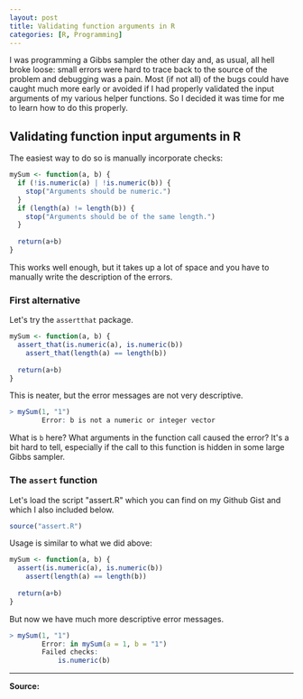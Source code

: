 ```yaml
---
layout: post
title: Validating function arguments in R
categories: [R, Programming]
---
```


I was programming a Gibbs sampler the other day and, as usual, all hell broke loose: small errors were hard to trace back to the source of the problem and debugging was a pain. Most (if not all) of the bugs could have caught much more early or avoided if I had properly validated the input arguments of my various helper functions. So I decided it was time for me to learn how to do this properly.

## Validating function input arguments in R

The easiest way to do so is manually incorporate checks:

```R
mySum <- function(a, b) {
  if (!is.numeric(a) | !is.numeric(b)) {
    stop("Arguments should be numeric.")
  }
  if (length(a) != length(b)) {
    stop("Arguments should be of the same length.")
  } 
  
  return(a+b)
}
```

This works well enough, but it takes up a lot of space and you have to manually write the description of the errors.

### First alternative

Let's try the `assertthat` package. 

```R
mySum <- function(a, b) {
  assert_that(is.numeric(a), is.numeric(b))
	assert_that(length(a) == length(b))
  
  return(a+b)
}
```

This is neater, but the error messages are not very descriptive.

```R
> mySum(1, "1")
		Error: b is not a numeric or integer vector 
```

What is `b` here? What arguments in the function call caused the error?  It's a bit hard to tell, especially if the call to this function is hidden in some large Gibbs sampler.

### The `assert` function

Let's load the script "assert.R" which you can find on my Github Gist and which I also included below.

```R
source("assert.R")
```

Usage is similar to what we did above:

```R
mySum <- function(a, b) {
  assert(is.numeric(a), is.numeric(b))
	assert(length(a) == length(b))
  
  return(a+b)
}
```

But now we have much more descriptive error messages.

```R
> mySum(1, "1")
		Error: in mySum(a = 1, b = "1")
		Failed checks: 
			is.numeric(b) 
```

---

**Source:**

<script src="https://gist.github.com/OlivierBinette/a048d7c1f470740b64e95c74828c8516.js"></script>

